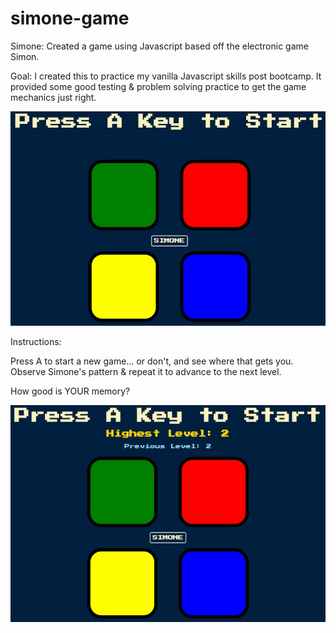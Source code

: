 # simone-game
Simone: Created a game using Javascript based off the electronic game Simon.

Goal: I created this to practice my vanilla Javascript skills post bootcamp. 
It provided some good testing & problem solving practice to get the game mechanics just right.

![main image](/images/main_screen.jpg)

Instructions:

Press A to start a new game... or don't, and see where that gets you.
Observe Simone's pattern & repeat it to advance to the next level.

How good is YOUR memory?

![restart game image](/images/game_over.jpg)


